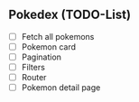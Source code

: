 ## Pokedex (TODO-List)

- [ ] Fetch all pokemons
- [ ] Pokemon card
- [ ] Pagination
- [ ] Filters
- [ ] Router
- [ ] Pokemon detail page
